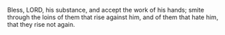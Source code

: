 Bless, LORD, his substance, and accept the work of his hands; smite through the loins of them that rise against him, and of them that hate him, that they rise not again.

